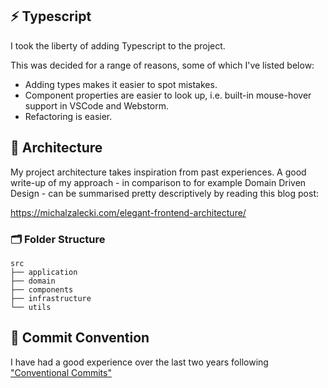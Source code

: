 ## ⚡️ Typescript

I took the liberty of adding Typescript to the project.

This was decided for a range of reasons, some of which I've listed below:

- Adding types makes it easier to spot mistakes.
- Component properties are easier to look up, i.e. built-in mouse-hover support in VSCode and Webstorm.
- Refactoring is easier.

## 🏡 Architecture

My project architecture takes inspiration from past experiences. A good write-up of my approach - in comparison to for example Domain Driven Design - can be summarised pretty descriptively by reading this blog post:

https://michalzalecki.com/elegant-frontend-architecture/


### 🗂 Folder Structure

```
src
├── application
├── domain
├── components
├── infrastructure
└── utils
```

## 🚀 Commit Convention

I have had a good experience over the last two years following ["Conventional Commits"](https://www.conventionalcommits.org/en/v1.0.0/#summary)